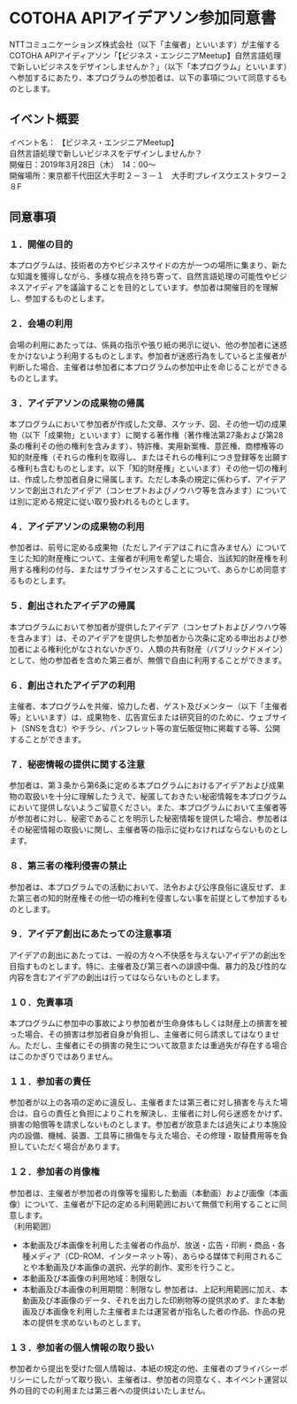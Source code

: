 # COTOHA APIアイデアソン参加同意書
NTTコミュニケーションズ株式会社（以下「主催者」といいます）が主催するCOTOHA APIアイディアソン「【ビジネス・エンジニアMeetup】自然言語処理で新しいビジネスをデザインしませんか？」（以下「本プログラム」といいます）へ参加するにあたり、本プログラムの参加者は、以下の事項について同意するものとします。
## イベント概要
イベント名： 【ビジネス・エンジニアMeetup】<br>
自然言語処理で新しいビジネスをデザインしませんか？<br>
開催日：2019年3月28日（木）　14：00～<br>
開催場所：東京都千代田区大手町２－３－１　大手町プレイスウエストタワー２８F <br>
## 同意事項
### １．開催の目的
本プログラムは、技術者の方やビジネスサイドの方が一つの場所に集まり、新たな知識を獲得しながら、多様な視点を持ち寄って、自然言語処理の可能性やビジネスアイディアを議論することを目的としています。参加者は開催目的を理解し、参加するものとします。
### ２．会場の利用
会場の利用にあたっては、係員の指示や張り紙の掲示に従い、他の参加者に迷惑をかけないよう利用するものとします。参加者が迷惑行為をしていると主催者が判断した場合、主催者は参加者に本プログラムの参加中止を命じることができるものとします。
### ３．アイデアソンの成果物の帰属
本プログラムにおいて参加者が作成した文章、スケッチ、図、その他一切の成果物（以下「成果物」といいます）に関する著作権（著作権法第27条および第28条の権利その他の権利を含みます）、特許権、実用新案権、意匠権、商標権等の知的財産権（それらの権利を取得し、またはそれらの権利につき登録等を出願する権利も含むものとします。以下「知的財産権」といいます）その他一切の権利は、作成した参加者自身に帰属します。ただし本条の規定に係わらず、アイデアソンで創出されたアイデア（コンセプトおよびノウハウ等を含みます）については別に定める規定に従い取り扱われるものとします。
### ４．アイデアソンの成果物の利用
参加者は、前号に定める成果物（ただしアイデアはこれに含みません）について生じた知的財産権について、主催者が利用を希望した場合、当該知的財産権を利用する権利の付与、またはサブライセンスすることについて、あらかじめ同意するものとします。
### ５．創出されたアイデアの帰属
本プログラムにおいて参加者が提供したアイデア（コンセプトおよびノウハウ等を含みます）は、そのアイデアを提供した参加者から次条に定める申出および参加者による権利化がなされないかぎり、人類の共有財産（パブリックドメイン）として、他の参加者を含めた第三者が、無償で自由に利用することができます。
### ６．創出されたアイデアの利用
主催者、本プログラムを共催、協力した者、ゲスト及びメンター（以下「主催者等」といいます）は、成果物を、広告宣伝または研究目的のために、ウェブサイト（SNSを含む）やチラシ、パンフレット等の宣伝販促物に掲載する等、公開することができます。
### ７．秘密情報の提供に関する注意
参加者は、第３条から第6条に定める本プログラムにおけるアイデアおよび成果物の取扱いを十分に理解したうえで、秘匿しておきたい秘密情報を本プログラムにおいて提供しないようご留意ください。また、本プログラムにおいて主催者等が参加者に対し、秘密であることを明示した秘密情報を提供した場合、参加者はその秘密情報の取扱いに関し、主催者等の指示に従わなければならないものとします。
### ８．第三者の権利侵害の禁止
参加者は、本プログラムでの活動において、法令および公序良俗に違反せず、また第三者の知的財産権その他一切の権利を侵害しない事を前提として参加するものとします。
### ９．アイデア創出にあたっての注意事項
アイデアの創出にあたっては、一般の方々へ不快感を与えないアイデアの創出を目指すものとします。特に、主催者及び第三者への誹謗中傷、暴力的及び性的な内容を含むアイデアの創出は行ってはならないものとします。
### １０．免責事項
本プログラムに参加中の事故により参加者が生命身体もしくは財産上の損害を被った場合、その損害は参加者自身が負担し、主催者に何ら請求してはなりません。ただし、主催者にその損害の発生について故意または重過失が存在する場合はこのかぎりではありません。
### １１．参加者の責任
参加者が以上の各項の定めに違反し、主催者または第三者に対し損害を与えた場合は、自らの責任と負担によりこれを解決し、主催者に対し何ら迷惑をかけず、損害の賠償等を請求しないものとします。参加者が故意または過失により本施設内の設備、機械、装置、工具等に損傷を与えた場合、その修理・取替費用等を負担していただく場合があります。
### １２．参加者の肖像権
参加者は、主催者が参加者の肖像等を撮影した動画（本動画）および画像（本画像）について、主催者が下記の定める利用範囲において無償で利用することに同意します。 <br>
（利用範囲）<br>
- 本動画及び本画像を利用した主催者の作品が、放送・広告・印刷・商品・各種メディア（CD-ROM、インターネット等）、あらゆる媒体で利用されることや本動画及び本画像の選択、光学的創作、変形を行うこと。
- 本動画及び本画像の利用地域：制限なし
- 本動画及び本画像の利用期間：制限なし
参加者は、上記利用範囲に加え、本動画及び本画像のデータ、それを出力した印刷物等の提供求めず、また本動画及び本画像を利用した主催者または運営者が指名した者の作品、作品の見本の提供を求めないものとします。
### １３．参加者の個人情報の取り扱い
参加者から提出を受けた個人情報は、本紙の規定の他、主催者のプライバシーポリシーにしたがって取り扱い、主催者は、参加者の同意なく、本イベント運営以外の目的での利用または第三者への提供はいたしません。
